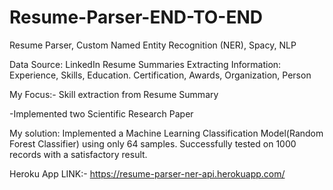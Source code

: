 # Resume-Parser-END-TO-END
Resume Parser, Custom Named Entity Recognition (NER), Spacy, NLP

Data Source:
LinkedIn Resume Summaries
Extracting Information: Experience, Skills, Education. Certification, Awards, Organization, Person

My Focus:- Skill extraction from Resume Summary

-Implemented two Scientific Research Paper

My solution:
Implemented a Machine Learning Classification Model(Random Forest Classifier) using only 64 samples. Successfully
tested on 1000 records with a satisfactory result.


Heroku App LINK:- https://resume-parser-ner-api.herokuapp.com/
